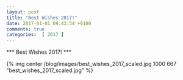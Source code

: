 ```yaml
---
layout: post
title: "Best Wishes 2017!"
date: 2017-01-01 09:43:34 +0100
comments: true
categories:  [ 2017 ]  
---
```


*** Best Wishes 2017! ***

{% img center /blog/images/best_wishes_2017_scaled.jpg 1000 667 "best_wishes_2017_scaled.jpg" %}
